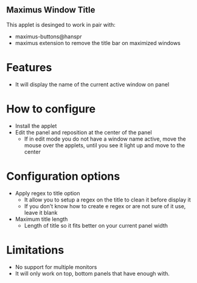 Maximus Window Title
--------------------

This applet is desinged to work in pair with:

* maximus-buttons@hanspr
* maximus extension to remove the title bar on maximized windows

# Features

* It will display the name of the current active window on panel

# How to configure
* Install the applet
* Edit the panel and reposition at the center of the panel
  * If in edit mode you do not have a window name active, move the mouse over the applets, until you see it light up and move to the center

# Configuration options
* Apply regex to title option
  * It allow you to setup a regex on the title to clean it before display it
  * If you don't know how to create e regex or are not sure of it use, leave it blank
* Maximum title length
  * Length of title so it fits better on your current panel width

# Limitations
* No support for multiple monitors
* It will only work on top, bottom panels that have enough with.
